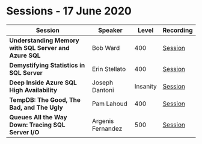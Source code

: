 # Sessions - 17 June 2020

Session | Speaker | Level | Recording
--- | --- | --- | ---
**Understanding Memory with SQL Server and Azure SQL** | Bob Ward | 400 | [Session](https://www.youtube.com) 
**Demystifying Statistics in SQL Server** | Erin Stellato | 400 | [Session](https://www.youtube.com) 
**Deep Inside Azure SQL High Availability** | Joseph Dantoni | Insanity | [Session](https://www.youtube.com) 
**TempDB: The Good, The Bad, and The Ugly** | Pam Lahoud | 400 | [Session](https://www.youtube.com) 
**Queues All the Way Down: Tracing SQL Server I/O** | Argenis Fernandez | 500 | [Session](https://www.youtube.com) 